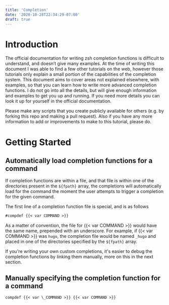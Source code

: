 ```yaml
---
title: 'Completion'
date: '2020-10-28T22:34:29-07:00'
draft: true
---
```


# Introduction

The official documentation for writing zsh completion functions is difficult to understand, and doesn’t give many examples. At the time of writing this document I was able to find a few other tutorials on the web, however those tutorials only explain a small portion of the capabilities of the completion system. This document aims to cover areas not explained elsewhere, with examples, so that you can learn how to write more advanced completion functions. I do not go into all the details, but will give enough information and examples to get you up and running. If you need more details you can look it up for yourself in the official documentation.

Please make any scripts that you create publicly available for others (e.g. by forking this repo and making a pull request). Also if you have any more information to add or improvements to make to this tutorial, please do.


# Getting Started

## Automatically load completion functions for a command

If completion functions are within a file, and that file is within one of the directories present in the `${fpath}` array, the completions will automatically load for the command the moment the user attempts to trigger a completion for the given command. 

The first line of a completion function file is special, and is as follows

```txt
#compdef {{< var COMMAND >}}
```

As a matter of convention, the file for {{< var COMMAND >}} would have the same name, prepended with an underscore. For example, if {{< var COMMAND >}} was `hugo`, the completion file would be named `_hugo` and placed in one of the directories specified by the `${fpath}` array.

If you're writing your own custom completions, it's easier to debug the completion functions by linking them manually, more on this in the next section.

## Manually specifying the completion function for a command

```shell script
compdef {{< var \_COMMAND >}} {{< var COMMAND >}}
```
